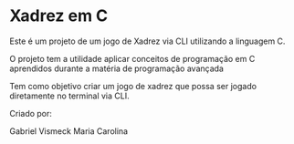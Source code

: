 <h1>Xadrez em C</h1>

<p>Este é um projeto de um jogo de Xadrez via CLI utilizando a linguagem C.</p>
<p>O projeto tem a utilidade aplicar conceitos de programação em C aprendidos durante a matéria de programação avançada</p>
<p>Tem como objetivo criar um jogo de xadrez que possa ser jogado diretamente no terminal via CLI.</p>

Criado por:

Gabriel Vismeck
Maria Carolina
